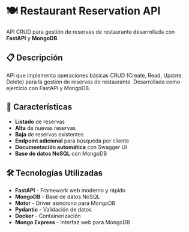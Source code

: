 # 🍽️ Restaurant Reservation API

API CRUD para gestión de reservas de restaurante desarrollada con **FastAPI** y **MongoDB**.

## 📋 Descripción

API que implementa operaciones básicas CRUD (Create, Read, Update, Delete) para la gestión de reservas de restaurante. Desarrollada como ejercicio con FastAPI y MongoDB.

## 🚀 Características

- **Listado** de reservas
- **Alta** de nuevas reservas  
- **Baja** de reservas existentes
- **Endpoint adicional** para búsqueda por cliente
- **Documentación automática** con Swagger UI
- **Base de datos NoSQL** con MongoDB

## 🛠️ Tecnologías Utilizadas

- **FastAPI** - Framework web moderno y rápido
- **MongoDB** - Base de datos NoSQL
- **Motor** - Driver asíncrono para MongoDB
- **Pydantic** - Validación de datos
- **Docker** - Containerización
- **Mongo Express** - Interfaz web para MongoDB

